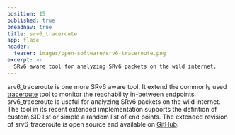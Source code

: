 ```yaml
---
position: 15
published: true
breadnav: true
title: srv6_traceroute 
app: flase
header:
  teaser: images/open-software/srv6-traceroute.png
excerpt: >-
  SRv6 aware tool for analyzing SRv6 packets on the wild internet.
---
```


srv6_traceroute is one more SRv6 aware tool. It extend the commonly used [traceroute](https://linux.die.net/man/8/traceroute) tool to monitor the reachability in-between endpoints. srv6_traceroute is useful for analyzing SRv6 packets on the wild internet. The tool in its recent extended implementation supports the defintion of custom SID list or simple a random list of end points. The extended revision of srv6_traceroute is open source and available on [GitHub](https://github.com/SRouting/srv6_tracert). 
